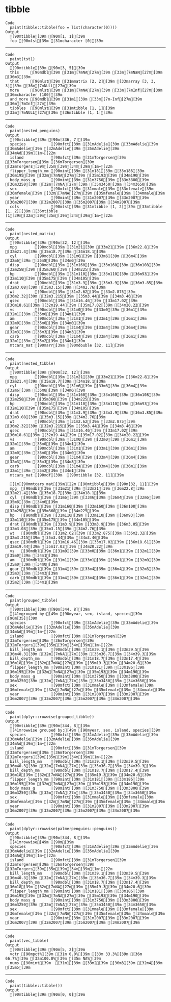 # tibble

    Code
      paint(tibble::tibble(foo = list(character(0))))
    Output
      [90mtibble[39m [90m[1, 1][39m 
      foo [90mlst[39m [31mcharacter [0][39m 

---

    Code
      paint(tst1)
    Output
      [90mtibble[39m [90m[3, 5][39m 
      this     [90mdbl[39m [31m[7mNA[27m[39m [33m[7mNaN[27m[39m [36m3[39m
      that     [90mlst[39m [31mmatrix [2, 2][39m [33marray [3, 3, 3][39m [36m[7mNULL[27m[39m
      more     [90mlst[39m [31m[7mNA[27m[39m [33m[7mInf[27m[39m [36mcharacter [100][39m
      and_more [90mdbl[39m [31m1[39m [33m[7m-Inf[27m[39m [36m[7mInf[27m[39m
      tibbles  [90mlst[39m [31mtibble [1, 1][39m [33m[7mNULL[27m[39m [36mtibble [1, 1][39m 

---

    Code
      paint(nested_penguins)
    Output
      [90mtibble[39m [90m[336, 7][39m 
      species           [90mfct[39m [31mAdelie[39m [33mAdelie[39m [36mAdelie[39m [32mAdelie[39m [35mAdelie[39m [34mAd[39m[1m~[22m
      island            [90mfct[39m [31mTorgersen[39m [33mTorgersen[39m [36mTorgersen[39m [32mTorgers[39m[35m[39m[34m[39m[1m~[22m
      flipper_length_mm [90mint[39m [31m181[39m [33m186[39m [36m195[39m [32m[7mNA[27m[39m [35m193[39m [34m190[39m
      body_mass_g       [90mint[39m [31m3750[39m [33m3800[39m [36m3250[39m [32m[7mNA[27m[39m [35m3450[39m [34m3650[39m
      sex               [90mfct[39m [31mmale[39m [33mfemale[39m [36mfemale[39m [32m[7mNA[27m[39m [35mfemale[39m [34mmale[39m
      year              [90mint[39m [31m2007[39m [33m2007[39m [36m2007[39m [32m2007[39m [35m2007[39m [34m2007[39m
      cols              [90mlst[39m [31mtibble [1, 2][39m [33mtibble [1, 2][39m [36mtibble [1[39m[32m[39m[35m[39m[34m[39m[1m~[22m 

---

    Code
      paint(nested_matrix)
    Output
      [90mtibble[39m [90m[32, 12][39m 
      mpg        [90mdbl[39m [31m21[39m [33m21[39m [36m22.8[39m [32m21.4[39m [35m18.7[39m [34m18.1[39m
      cyl        [90mdbl[39m [31m6[39m [33m6[39m [36m4[39m [32m6[39m [35m8[39m [34m6[39m
      disp       [90mdbl[39m [31m160[39m [33m160[39m [36m108[39m [32m258[39m [35m360[39m [34m225[39m
      hp         [90mdbl[39m [31m110[39m [33m110[39m [36m93[39m [32m110[39m [35m175[39m [34m105[39m
      drat       [90mdbl[39m [31m3.9[39m [33m3.9[39m [36m3.85[39m [32m3.08[39m [35m3.15[39m [34m2.76[39m
      wt         [90mdbl[39m [31m2.62[39m [33m2.875[39m [36m2.32[39m [32m3.215[39m [35m3.44[39m [34m3.46[39m
      qsec       [90mdbl[39m [31m16.46[39m [33m17.02[39m [36m18.61[39m [32m19.44[39m [35m17.02[39m [34m20.22[39m
      vs         [90mdbl[39m [31m0[39m [33m0[39m [36m1[39m [32m1[39m [35m0[39m [34m1[39m
      am         [90mdbl[39m [31m1[39m [33m1[39m [36m1[39m [32m0[39m [35m0[39m [34m0[39m
      gear       [90mdbl[39m [31m4[39m [33m4[39m [36m4[39m [32m3[39m [35m3[39m [34m3[39m
      carb       [90mdbl[39m [31m4[39m [33m4[39m [36m1[39m [32m1[39m [35m2[39m [34m1[39m
      mtcars_mat [90marr[39m [90mdouble [32, 11][39m 

---

    Code
      paint(nested_tibble)
    Output
      [90mtibble[39m [90m[32, 12][39m 
      mpg        [90mdbl[39m [31m21[39m [33m21[39m [36m22.8[39m [32m21.4[39m [35m18.7[39m [34m18.1[39m
      cyl        [90mdbl[39m [31m6[39m [33m6[39m [36m4[39m [32m6[39m [35m8[39m [34m6[39m
      disp       [90mdbl[39m [31m160[39m [33m160[39m [36m108[39m [32m258[39m [35m360[39m [34m225[39m
      hp         [90mdbl[39m [31m110[39m [33m110[39m [36m93[39m [32m110[39m [35m175[39m [34m105[39m
      drat       [90mdbl[39m [31m3.9[39m [33m3.9[39m [36m3.85[39m [32m3.08[39m [35m3.15[39m [34m2.76[39m
      wt         [90mdbl[39m [31m2.62[39m [33m2.875[39m [36m2.32[39m [32m3.215[39m [35m3.44[39m [34m3.46[39m
      qsec       [90mdbl[39m [31m16.46[39m [33m17.02[39m [36m18.61[39m [32m19.44[39m [35m17.02[39m [34m20.22[39m
      vs         [90mdbl[39m [31m0[39m [33m0[39m [36m1[39m [32m1[39m [35m0[39m [34m1[39m
      am         [90mdbl[39m [31m1[39m [33m1[39m [36m1[39m [32m0[39m [35m0[39m [34m0[39m
      gear       [90mdbl[39m [31m4[39m [33m4[39m [36m4[39m [32m3[39m [35m3[39m [34m3[39m
      carb       [90mdbl[39m [31m4[39m [33m4[39m [36m1[39m [32m1[39m [35m2[39m [34m1[39m
      mtcars_mat [90mdf[39m  [90mtibble [32, 11][39m 
      
      [1m[90mmtcars_mat[39m[22m [90mtibble[39m [90m[32, 11][39m 
      mpg  [90mdbl[39m [31m21[39m [33m21[39m [36m22.8[39m [32m21.4[39m [35m18.7[39m [34m18.1[39m
      cyl  [90mdbl[39m [31m6[39m [33m6[39m [36m4[39m [32m6[39m [35m8[39m [34m6[39m
      disp [90mdbl[39m [31m160[39m [33m160[39m [36m108[39m [32m258[39m [35m360[39m [34m225[39m
      hp   [90mdbl[39m [31m110[39m [33m110[39m [36m93[39m [32m110[39m [35m175[39m [34m105[39m
      drat [90mdbl[39m [31m3.9[39m [33m3.9[39m [36m3.85[39m [32m3.08[39m [35m3.15[39m [34m2.76[39m
      wt   [90mdbl[39m [31m2.62[39m [33m2.875[39m [36m2.32[39m [32m3.215[39m [35m3.44[39m [34m3.46[39m
      qsec [90mdbl[39m [31m16.46[39m [33m17.02[39m [36m18.61[39m [32m19.44[39m [35m17.02[39m [34m20.22[39m
      vs   [90mdbl[39m [31m0[39m [33m0[39m [36m1[39m [32m1[39m [35m0[39m [34m1[39m
      am   [90mdbl[39m [31m1[39m [33m1[39m [36m1[39m [32m0[39m [35m0[39m [34m0[39m
      gear [90mdbl[39m [31m4[39m [33m4[39m [36m4[39m [32m3[39m [35m3[39m [34m3[39m
      carb [90mdbl[39m [31m4[39m [33m4[39m [36m1[39m [32m1[39m [35m2[39m [34m1[39m 

---

    Code
      paint(grouped_tibble)
    Output
      [90mtibble[39m [90m[344, 8][39m 
      [41mgrouped by:[49m [90myear, sex, island, species[39m [90m[35][39m 
      species           [90mfct[39m [31mAdelie[39m [33mAdelie[39m [36mAdelie[39m [32mAdelie[39m [35mAdelie[39m [34mAd[39m[1m~[22m
      island            [90mfct[39m [31mTorgersen[39m [33mTorgersen[39m [36mTorgersen[39m [32mTorgers[39m[35m[39m[34m[39m[1m~[22m
      bill_length_mm    [90mdbl[39m [31m39.1[39m [33m39.5[39m [36m40.3[39m [32m[7mNA[27m[39m [35m36.7[39m [34m39.3[39m
      bill_depth_mm     [90mdbl[39m [31m18.7[39m [33m17.4[39m [36m18[39m [32m[7mNA[27m[39m [35m19.3[39m [34m20.6[39m
      flipper_length_mm [90mint[39m [31m181[39m [33m186[39m [36m195[39m [32m[7mNA[27m[39m [35m193[39m [34m190[39m
      body_mass_g       [90mint[39m [31m3750[39m [33m3800[39m [36m3250[39m [32m[7mNA[27m[39m [35m3450[39m [34m3650[39m
      sex               [90mfct[39m [31mmale[39m [33mfemale[39m [36mfemale[39m [32m[7mNA[27m[39m [35mfemale[39m [34mmale[39m
      year              [90mint[39m [31m2007[39m [33m2007[39m [36m2007[39m [32m2007[39m [35m2007[39m [34m2007[39m 

---

    Code
      paint(dplyr::rowwise(grouped_tibble))
    Output
      [90mtibble[39m [90m[344, 8][39m 
      [41mrowwise grouped by:[49m [90myear, sex, island, species[39m 
      species           [90mfct[39m [31mAdelie[39m [33mAdelie[39m [36mAdelie[39m [32mAdelie[39m [35mAdelie[39m [34mAd[39m[1m~[22m
      island            [90mfct[39m [31mTorgersen[39m [33mTorgersen[39m [36mTorgersen[39m [32mTorgers[39m[35m[39m[34m[39m[1m~[22m
      bill_length_mm    [90mdbl[39m [31m39.1[39m [33m39.5[39m [36m40.3[39m [32m[7mNA[27m[39m [35m36.7[39m [34m39.3[39m
      bill_depth_mm     [90mdbl[39m [31m18.7[39m [33m17.4[39m [36m18[39m [32m[7mNA[27m[39m [35m19.3[39m [34m20.6[39m
      flipper_length_mm [90mint[39m [31m181[39m [33m186[39m [36m195[39m [32m[7mNA[27m[39m [35m193[39m [34m190[39m
      body_mass_g       [90mint[39m [31m3750[39m [33m3800[39m [36m3250[39m [32m[7mNA[27m[39m [35m3450[39m [34m3650[39m
      sex               [90mfct[39m [31mmale[39m [33mfemale[39m [36mfemale[39m [32m[7mNA[27m[39m [35mfemale[39m [34mmale[39m
      year              [90mint[39m [31m2007[39m [33m2007[39m [36m2007[39m [32m2007[39m [35m2007[39m [34m2007[39m 

---

    Code
      paint(dplyr::rowwise(palmerpenguins::penguins))
    Output
      [90mtibble[39m [90m[344, 8][39m 
      [41mrowwise[49m [90m[39m 
      species           [90mfct[39m [31mAdelie[39m [33mAdelie[39m [36mAdelie[39m [32mAdelie[39m [35mAdelie[39m [34mAd[39m[1m~[22m
      island            [90mfct[39m [31mTorgersen[39m [33mTorgersen[39m [36mTorgersen[39m [32mTorgers[39m[35m[39m[34m[39m[1m~[22m
      bill_length_mm    [90mdbl[39m [31m39.1[39m [33m39.5[39m [36m40.3[39m [32m[7mNA[27m[39m [35m36.7[39m [34m39.3[39m
      bill_depth_mm     [90mdbl[39m [31m18.7[39m [33m17.4[39m [36m18[39m [32m[7mNA[27m[39m [35m19.3[39m [34m20.6[39m
      flipper_length_mm [90mint[39m [31m181[39m [33m186[39m [36m195[39m [32m[7mNA[27m[39m [35m193[39m [34m190[39m
      body_mass_g       [90mint[39m [31m3750[39m [33m3800[39m [36m3250[39m [32m[7mNA[27m[39m [35m3450[39m [34m3650[39m
      sex               [90mfct[39m [31mmale[39m [33mfemale[39m [36mfemale[39m [32m[7mNA[27m[39m [35mfemale[39m [34mmale[39m
      year              [90mint[39m [31m2007[39m [33m2007[39m [36m2007[39m [32m2007[39m [35m2007[39m [34m2007[39m 

---

    Code
      paint(vec_tibble)
    Output
      [90mtibble[39m [90m[5, 2][39m 
      vctr [90mpct%[39m [31m 0.0%[39m [33m 33.3%[39m [36m 66.7%[39m [32m100.0%[39m [35m NA%[39m
      nums [90mint[39m  [31m1[39m [33m2[39m [36m3[39m [32m4[39m [35m5[39m 

---

    Code
      paint(tibble::tibble())
    Output
      [90mtibble[39m [90m[0, 0][39m

